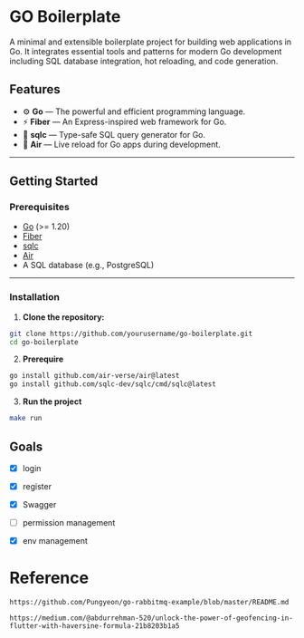 # GO Boilerplate

A minimal and extensible boilerplate project for building web applications in Go. It integrates essential tools and patterns for modern Go development including SQL database integration, hot reloading, and code generation.

## Features

- ⚙️ **Go** — The powerful and efficient programming language.
- ⚡ **Fiber** — An Express-inspired web framework for Go.
- 🧩 **sqlc** — Type-safe SQL query generator for Go.
- 🔁 **Air** — Live reload for Go apps during development.

---

## Getting Started

### Prerequisites

- [Go](https://golang.org/dl/) (>= 1.20)
- [Fiber](https://github.com/gofiber/fiber)
- [sqlc](https://github.com/kyleconroy/sqlc#installation)
- [Air](https://github.com/cosmtrek/air#installation)
- A SQL database (e.g., PostgreSQL)

---

### Installation

1. **Clone the repository:**

```bash
git clone https://github.com/yourusername/go-boilerplate.git
cd go-boilerplate
```

2. **Prerequire**

```bash
go install github.com/air-verse/air@latest
go install github.com/sqlc-dev/sqlc/cmd/sqlc@latest
```

3. **Run the project**

```bash
make run
```

## Goals

- [x] login

- [x] register

- [x] Swagger

- [ ] permission management

- [x] env management

# Reference

```
https://github.com/Pungyeon/go-rabbitmq-example/blob/master/README.md

https://medium.com/@abdurrehman-520/unlock-the-power-of-geofencing-in-flutter-with-haversine-formula-21b8203b1a5
```
